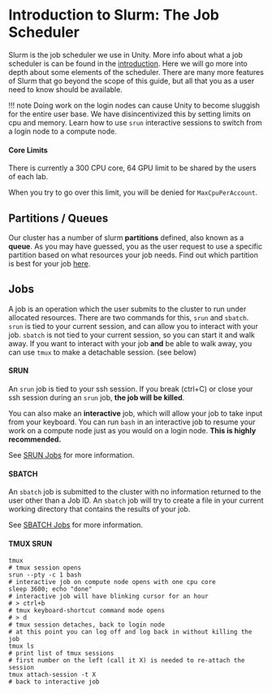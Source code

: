 # Introduction to Slurm: The Job Scheduler #
Slurm is the job scheduler we use in Unity. More info about what a job scheduler is can be found in the [introduction](../index.md). Here we will go more into depth about some elements of the scheduler. There are many more features of Slurm that go beyond the scope of this guide, but all that you as a user need to know should be available.

!!! note
    Doing work on the login nodes can cause Unity to become sluggish for the entire user base.
    We have disincentivized this by setting limits on cpu and memory.
    Learn how to use `srun` interactive sessions to switch from a login node to a compute node.

#### Core Limits ####
There is currently a 300 CPU core, 64 GPU limit to be shared by the users of each lab.

When you try to go over this limit, you will be denied for `MaxCpuPerAccount`.

## Partitions / Queues ##
Our cluster has a number of slurm **partitions** defined, also known as a **queue**. As you may have guessed, you as the user request to use a specific partition based on what resources your job needs. Find out which partition is best for your job [here](../technical/partitionlist.md).

## Jobs ##
A job is an operation which the user submits to the cluster to run under allocated resources.
There are two commands for this, `srun` and `sbatch`. `srun` is tied to your current session, and can allow you to interact with your job. `sbatch` is not tied to your current session, so you can start it and walk away. If you want to interact with your job **and** be able to walk away, you can use `tmux` to make a detachable session. (see below)

#### SRUN ####
An `srun` job is tied to your ssh session. If you break (ctrl+C) or close your ssh session during an `srun` job, **the job will be killed**.

You can also make an **interactive** job, which will allow your job to take input from your keyboard. You can run `bash` in an interactive job to resume your work on a compute node just as you would on a login node. **This is highly recommended.**

See [SRUN Jobs](../slurm/srun.md) for more information.

#### SBATCH ####
An `sbatch` job is submitted to the cluster with no information returned to the user other than a Job ID. An `sbatch` job will try to create a file in your current working directory that contains the results of your job.

See [SBATCH Jobs](../slurm/sbatch.md) for more information.

#### TMUX SRUN ####
```
tmux
# tmux session opens
srun --pty -c 1 bash
# interactive job on compute node opens with one cpu core
sleep 3600; echo "done"
# interactive job will have blinking cursor for an hour
# > ctrl+b
# tmux keyboard-shortcut command mode opens
# > d
# tmux session detaches, back to login node
# at this point you can log off and log back in without killing the job
tmux ls
# print list of tmux sessions
# first number on the left (call it X) is needed to re-attach the session
tmux attach-session -t X
# back to interactive job
```
